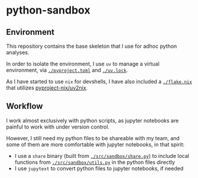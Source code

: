 # python-sandbox

## Environment

This repository contains the base skeleton that I use for adhoc python analyses.

In order to isolate the environment, I use `uv` to manage a virtual environment,
via [`./pyproject.toml`](pyproject.toml) and [`./uv.lock`](uv.lock).

As I have started to use `nix` for devshells,
I have also included a [`./flake.nix`](flake.nix)
that utilizes [pyproject-nix/uv2nix](https://github.com/pyproject-nix/uv2nix).

## Workflow

I work almost exclusively with python scripts,
as jupyter notebooks are painful to work with under version control.

However, I still need my python files to be shareable with my team,
and some of them are more comfortable with jupyter notebooks, in that spirit:
- I use a `share` binary (built from [`./src/sandbox/share.py`](src/sandbox/share.py))
to include local functions from [`./src/sandbox/utils.py`](src/sandbox/utils.py)
in the python files directly
- I use `jupytext` to convert python files to jupyter notebooks, if needed
